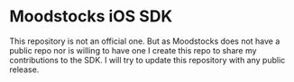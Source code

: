 Moodstocks iOS SDK
==================

This repository is not an official one. But as Moodstocks does not have a public repo nor is willing to have one I create this repo to share my contributions to the SDK.
I will try to update this repository with any public release.


